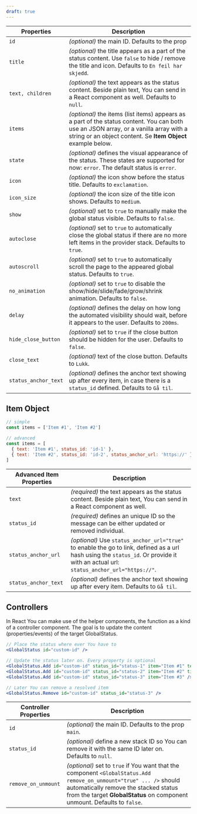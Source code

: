 ```yaml
---
draft: true
---
```


| Properties           | Description                                                                                                                                                                                           |
| -------------------- | ----------------------------------------------------------------------------------------------------------------------------------------------------------------------------------------------------- |
| `id`                 | _(optional)_ the main ID. Defaults to the prop                                                                                                                                                        |
| `title`              | _(optional)_ the title appears as a part of the status content. Use `false` to hide / remove the title and icon. Defaults to `En feil har skjedd`.                                                    |
| `text, children`     | _(optional)_ the text appears as the status content. Beside plain text, You can send in a React component as well. Defaults to `null`.                                                                |
| `items`              | _(optional)_ the items (list items) appears as a part of the status content. You can both use an JSON array, or a vanilla array with a string or an object content. Se **Item Object** example below. |
| `state`              | _(optional)_ defines the visual appearance of the status. These states are supported for now: `error`. The default status is `error`.                                                                 |
| `icon`               | _(optional)_ the icon show before the status title. Defaults to `exclamation`.                                                                                                                        |
| `icon_size`          | _(optional)_ the icon size of the title icon shows. Defaults to `medium`.                                                                                                                             |
| `show`               | _(optional)_ set to `true` to manually make the global status visible. Defaults to `false`.                                                                                                           |
| `autoclose`          | _(optional)_ set to `true` to automatically close the global status if there are no more left items in the provider stack. Defaults to `true`.                                                        |
| `autoscroll`         | _(optional)_ set to `true` to automatically scroll the page to the appeared global status. Defaults to `true`.                                                                                        |
| `no_animation`       | _(optional)_ set to `true` to disable the show/hide/slide/fade/grow/shrink animation. Defaults to `false`.                                                                                            |
| `delay`              | _(optional)_ defines the delay on how long the automated visibility should wait, before it appears to the user. Defaults to `200ms`.                                                                  |
| `hide_close_button`  | _(optional)_ set to `true` if the close button should be hidden for the user. Defaults to `false`.                                                                                                    |
| `close_text`         | _(optional)_ text of the close button. Defaults to `Lukk`.                                                                                                                                            |
| `status_anchor_text` | _(optional)_ defines the anchor text showing up after every item, in case there is a `status_id` defined. Defaults to `Gå til`.                                                                       |

## Item Object

```js
// simple
const items = ['Item #1', 'Item #2']

// advanced
const items = [
  { text: 'Item #1', status_id: 'id-1' },
  { text: 'Item #2', status_id: 'id-2', status_anchor_url: 'https://' }
]
```

| Advanced Item Properties | Description                                                                                                                                                                          |
| ------------------------ | ------------------------------------------------------------------------------------------------------------------------------------------------------------------------------------ |
| `text`                   | _(required)_ the text appears as the status content. Beside plain text, You can send in a React component as well.                                                                   |
| `status_id`              | _(required)_ defines an unique ID so the message can be either updated or removed individual.                                                                                        |
| `status_anchor_url`      | _(optional)_ Use `status_anchor_url="true"` to enable the go to link, defined as a url hash using the `status_id`. Or provide it with an actual url: `status_anchor_url="https://"`. |
| `status_anchor_text`     | _(optional)_ defines the anchor text showing up after every item. Defaults to `Gå til`.                                                                                              |

## Controllers

In React You can make use of the helper components, the function as a kind of a controller component.
The goal is to update the content (properties/events) of the target GlobalStatus.

```jsx
// Place the status where ever You have to
<GlobalStatus id="custom-id" />

// Update the status later on. Every property is optional
<GlobalStatus.Add id="custom-id" status_id="status-1" item="Item #1" text="New Text" />
<GlobalStatus.Add id="custom-id" status_id="status-2" item="Item #2" title="New Titel" />
<GlobalStatus.Add id="custom-id" status_id="status-3" item="Item #3" />

// Later You can remove a resolved item
<GlobalStatus.Remove id="custom-id" status_id="status-3" />
```

| Controller Properties | Description                                                                                                                                                                                                                              |
| --------------------- | ---------------------------------------------------------------------------------------------------------------------------------------------------------------------------------------------------------------------------------------- |
| `id`                  | _(optional)_ the main ID. Defaults to the prop `main`.                                                                                                                                                                                   |
| `status_id`           | _(optional)_ define a new stack ID so You can remove it with the same ID later on. Defaults to `null`.                                                                                                                                   |
| `remove_on_unmount`   | _(optional)_ set to `true` if You want that the component `<GlobalStatus.Add remove_on_unmount="true" ... />` should automatically remove the stacked status from the target **GlobalStatus** on component unmount. Defaults to `false`. |
